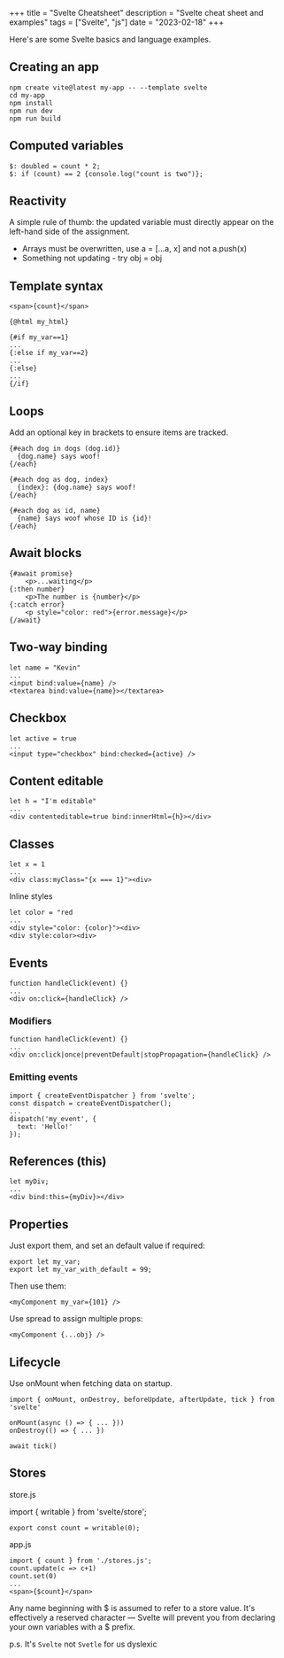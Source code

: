 +++
title = "Svelte Cheatsheet"
description = "Svelte cheat sheet and examples"
tags = ["Svelte", "js"]
date = "2023-02-18"
+++

Here's are some Svelte basics and language examples.

<!--more-->

## Creating an app

```
npm create vite@latest my-app -- --template svelte
cd my-app
npm install
npm run dev
npm run build
```

## Computed variables

```
$: doubled = count * 2;
$: if (count) == 2 {console.log("count is two")};
```

## Reactivity

A simple rule of thumb: the updated variable must directly appear on the left-hand side of the assignment.
- Arrays must be overwritten, use a = [...a, x] and not a.push(x)
- Something not updating - try obj = obj

## Template syntax

```
<span>{count}</span>

{@html my_html}

{#if my_var==1}
...
{:else if my_var==2}
...
{:else}
...
{/if}
```

## Loops

Add an optional key in brackets to ensure items are tracked.
```
{#each dog in dogs (dog.id)}
  {dog.name} says woof!
{/each}

{#each dog as dog, index}
  {index}: {dog.name} says woof!
{/each}

{#each dog as id, name}
  {name} says woof whose ID is {id}!
{/each}
```

## Await blocks

```
{#await promise}
	<p>...waiting</p>
{:then number}
	<p>The number is {number}</p>
{:catch error}
	<p style="color: red">{error.message}</p>
{/await}
```

## Two-way binding

```
let name = "Kevin"
...
<input bind:value={name} />
<textarea bind:value={name}></textarea>
```

## Checkbox

```
let active = true
...
<input type="checkbox" bind:checked={active} />
```

## Content editable

```
let h = "I'm editable"
...
<div contenteditable=true bind:innerHtml={h}></div>
```

## Classes

```
let x = 1
...
<div class:myClass="{x === 1}"><div>
```

Inline styles

```
let color = "red
...
<div style="color: {color}"><div>
<div style:color><div>
```

## Events

```
function handleClick(event) {}
...
<div on:click={handleClick} />
```

### Modifiers

```
function handleClick(event) {}
...
<div on:click|once|preventDefault|stopPropagation={handleClick} />
```

### Emitting events

```
import { createEventDispatcher } from 'svelte';
const dispatch = createEventDispatcher();
...
dispatch('my_event', {
  text: 'Hello!'
});
```

## References (this)

```
let myDiv;
...
<div bind:this={myDiv}></div>
```

## Properties

Just export them, and set an default value if required:
```
export let my_var;
export let my_var_with_default = 99;
```
Then use them:
```
<myComponent my_var={101} />
```
Use spread to assign multiple props:
```
<myComponent {...obj} />
```

## Lifecycle

Use onMount when fetching data on startup.
```
import { onMount, onDestroy, beforeUpdate, afterUpdate, tick } from 'svelte'

onMount(async () => { ... }))
onDestroy(() => { ... })

await tick()
```

## Stores

store.js

import { writable } from 'svelte/store';
```
export const count = writable(0);
```

app.js

```
import { count } from './stores.js';
count.update(c => c+1)
count.set(0)
...
<span>{$count}</span>
```
Any name beginning with $ is assumed to refer to a store value. It's effectively a reserved character — Svelte will prevent you from declaring your own variables with a $ prefix.

p.s. It's `Svelte` not `Svetle` for us dyslexic